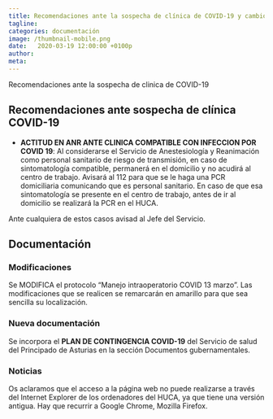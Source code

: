 ```yaml
---
title: Recomendaciones ante la sospecha de clínica de COVID-19 y cambios en documentación 
tagline: 
categories: documentación
image: /thumbnail-mobile.png
date:   2020-03-19 12:00:00 +0100p
author: 
meta: 
---
```

Recomendaciones ante la sospecha de clinica de COVID-19
<!--more-->
## Recomendaciones ante sospecha de clínica COVID-19
* **ACTITUD EN ANR ANTE CLINICA COMPATIBLE CON INFECCION POR COVID 19**: Al considerarse el Servicio de Anestesiología y Reanimación como personal sanitario de riesgo de transmisión, en caso de sintomatología compatible, permanerá en el domicilio y no acudirá al centro de trabajo.
Avisará al 112 para que se le haga una PCR domiciliaria comunicando que es personal sanitario.
En caso de que esa sintomatología se presente en el centro de trabajo, 	antes de ir al domicilio se realizará la PCR en el HUCA.

Ante cualquiera de estos casos avisad al Jefe del Servicio.

## Documentación
### Modificaciones
Se MODIFICA el protocolo “Manejo intraoperatorio COVID 13 marzo”. Las modificaciones que se realicen se remarcarán en amarillo para que sea sencilla su localización. 
### Nueva documentación
Se incorpora el **PLAN DE CONTINGENCIA COVID-19** del Servicio de salud del Principado de Asturias en la sección Documentos gubernamentales.

### Noticias
Os aclaramos que el acceso a la página web no puede realizarse a través del Internet Explorer de los ordenadores del HUCA, ya que tiene una versión antigua. Hay que recurrir a Google Chrome, Mozilla Firefox.